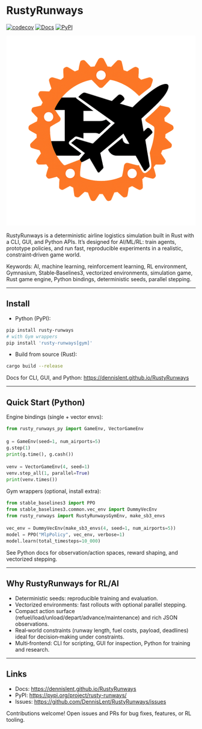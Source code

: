 # RustyRunways

[![codecov](https://codecov.io/github/DennisLent/RustyRunways/graph/badge.svg?token=NVMX1JW002)](https://codecov.io/github/DennisLent/RustyRunways)
[![Docs](https://img.shields.io/badge/docs-latest-blue.svg)](https://dennislent.github.io/RustyRunways)
[![PyPI](https://img.shields.io/pypi/v/rusty-runways.svg)](https://pypi.org/project/rusty-runways/)

![Rusty Runways](docs/assets/rusty_runways.png)

RustyRunways is a deterministic airline logistics simulation built in Rust with a CLI, GUI, and Python APIs. It’s designed for AI/ML/RL: train agents, prototype policies, and run fast, reproducible experiments in a realistic, constraint‑driven game world.

Keywords: AI, machine learning, reinforcement learning, RL environment, Gymnasium, Stable‑Baselines3, vectorized environments, simulation game, Rust game engine, Python bindings, deterministic seeds, parallel stepping.

---

## Install

- Python (PyPI):

```bash
pip install rusty-runways
# with Gym wrappers
pip install 'rusty-runways[gym]'
```

- Build from source (Rust):

```bash
cargo build --release
```

Docs for CLI, GUI, and Python: https://dennislent.github.io/RustyRunways

---

## Quick Start (Python)

Engine bindings (single + vector envs):

```python
from rusty_runways_py import GameEnv, VectorGameEnv

g = GameEnv(seed=1, num_airports=5)
g.step(1)
print(g.time(), g.cash())

venv = VectorGameEnv(4, seed=1)
venv.step_all(1, parallel=True)
print(venv.times())
```

Gym wrappers (optional, install extra):

```python
from stable_baselines3 import PPO
from stable_baselines3.common.vec_env import DummyVecEnv
from rusty_runways import RustyRunwaysGymEnv, make_sb3_envs

vec_env = DummyVecEnv(make_sb3_envs(4, seed=1, num_airports=5))
model = PPO("MlpPolicy", vec_env, verbose=1)
model.learn(total_timesteps=10_000)
```

See Python docs for observation/action spaces, reward shaping, and vectorized stepping.

---

## Why RustyRunways for RL/AI

- Deterministic seeds: reproducible training and evaluation.
- Vectorized environments: fast rollouts with optional parallel stepping.
- Compact action surface (refuel/load/unload/depart/advance/maintenance) and rich JSON observations.
- Real‑world constraints (runway length, fuel costs, payload, deadlines) ideal for decision‑making under constraints.
- Multi‑frontend: CLI for scripting, GUI for inspection, Python for training and research.

---

## Links

- Docs: https://dennislent.github.io/RustyRunways
- PyPI: https://pypi.org/project/rusty-runways/
- Issues: https://github.com/DennisLent/RustyRunways/issues

Contributions welcome! Open issues and PRs for bug fixes, features, or RL tooling.

